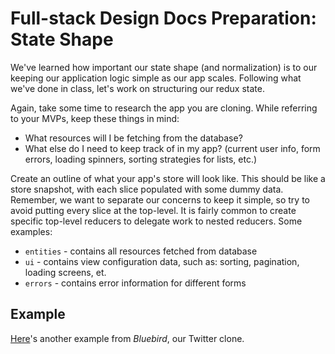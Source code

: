 # Full-stack Design Docs Preparation: State Shape

We've learned how important our state shape (and normalization) is to our 
keeping our application logic simple as our app scales.
Following what we've done in class, let's work on structuring our redux state.

Again, take some time to research the app you are cloning. While referring to 
your MVPs, keep these things in mind:
- What resources will I be fetching from the database?
- What else do I need to keep track of in my app? (current user info, form errors, loading spinners, sorting strategies for lists, etc.)

Create an outline of what your app's store will look like. This should be like a 
store snapshot, with each slice populated with some dummy data. Remember, we 
want to separate our concerns to keep it simple, so try to avoid putting every 
slice at the top-level. It is fairly common to create specific top-level 
reducers to delegate work to nested reducers. Some examples:

* `entities` - contains all resources fetched from database
* `ui` - contains view configuration data, such as: sorting, pagination, loading screens, et.
* `errors` - contains error information for different forms

## Example

[Here][bluebird]'s another example from _Bluebird_, our Twitter clone.

[bluebird]: https://github.com/appacademy/bluebird/wiki/sample-state